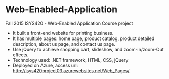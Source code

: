 # Web-Enabled-Application
Fall 2015 ISYS420 - Web-Enabled Application Course project

- It built a front-end website for printing business. 
- It has multiple pages: home page, product catalog, product detailed description, about us page, and contact us page. 
- Use jQuery to achieve shopping cart, slideshow, and zoom-in/zoom-Out effects. 
- Technology used: .NET framework, HTML, CSS, jQuery
- Deployed on Azure, access url: http://isys420project03.azurewebsites.net/Web_Pages/

